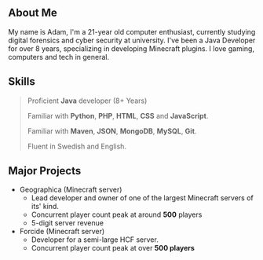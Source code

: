 ## About Me

My name is Adam, I'm a 21-year old computer enthusiast, currently studying digital forensics and cyber security at university. I've been a Java Developer for over 8 years, specializing in developing Minecraft plugins. I love gaming, computers and tech in general.

## Skills

> Proficient **Java** developer (8+ Years)
>
> Familiar with **Python**, **PHP**, **HTML**, **CSS** and **JavaScript**.
>
> Familiar with **Maven**, **JSON**, **MongoDB**, **MySQL**, **Git**.
>
> Fluent in Swedish and English.

## Major Projects

- Geographica (Minecraft server)
  - Lead developer and owner of one of the largest Minecraft servers of its' kind.
  - Concurrent player count peak at around **500** players
  - 5-digit server revenue
- Forcide (Minecraft server)
  - Developer for a semi-large HCF server.
  - Concurrent player count peak at over **500 players**


